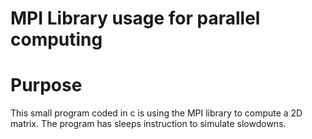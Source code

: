 MPI Library usage for parallel computing
========================================

# Purpose
This small program coded in c is using the MPI library to compute a 2D matrix.
The program has sleeps instruction to simulate slowdowns.
